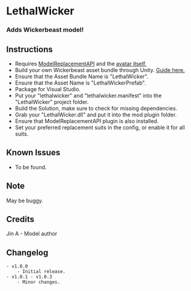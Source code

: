 # LethalWicker
### Adds Wickerbeast model!

## Instructions
- Requires [ModelReplacementAPI](https://github.com/BunyaPineTree/LethalCompany_ModelReplacementAPI) and the [avatar itself.](https://jinapark.gumroad.com/l/JinsWickerbeast)
- Build your own Wickerbeast asset bundle through Unity. [Guide here.](https://github.com/BunyaPineTree/LethalCompany_ModelReplacementAPI/wiki/Using-the-Unity-Workflow)
- Ensure that the Asset Bundle Name is "LethalWicker".
- Ensure that the Asset Name is "LethalWickerPrefab".
- Package for Visual Studio.
- Put your "lethalwicker" and "lethalwicker.manifest" into the "LethalWicker" project folder.
- Build the Solution, make sure to check for missing dependencies.
- Grab your "LethalWicker.dll" and put it into the mod plugin folder.
- Ensure that ModelReplacementAPI plugin is also installed.
- Set your preferred replacement suits in the config, or enable it for all suits.

## Known Issues
- To be found.

## Note
May be buggy.

## Credits
Jin A - Model author

## Changelog
	- v1.0.0
		- Initial release.
	- v1.0.1 - v1.0.3
		- Minor changes.
